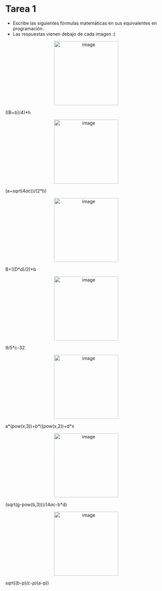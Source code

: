 # Tarea 1
- Escribe las siguientes fórmulas matemáticas en sus equivalentes en programación.
- Las respuestas vienen debajo de cada imagen :)
<p align="center">
<img width="200" alt="image" src="https://user-images.githubusercontent.com/89166148/176071012-b503e293-6c0f-49a8-bbbb-6807c428b3d1.png">
</p>

((B+b)/4)*h

<p align="center">
<img width="200" alt="image" src="https://user-images.githubusercontent.com/89166148/176070989-74725a73-6c21-40d7-adef-46907ec2637e.png">
</p>

(a+sqrt(4*a*c))/(2*b)

<p align="center">
<img width="200" alt="image" src="https://user-images.githubusercontent.com/89166148/176071008-c5023ba8-36cf-48b1-ac88-088c632d57a7.png">
</p>

B+((D*d)/2)*b

<p align="center">
<img width="200" alt="image" src="https://user-images.githubusercontent.com/89166148/176075706-107898b7-74ab-4a18-9b5e-e847a00e6f39.png">
</p>

9/5*c-32

<p align="center">
<img width="200" alt="image" src="https://user-images.githubusercontent.com/89166148/176070977-9c78c558-24eb-4dce-ac7b-e1e1e00cc51b.png">
</p>

a*(pow(x,3))+b*((pow(x,2))+d*x

<p align="center">
<img width="200" alt="image" src="https://user-images.githubusercontent.com/89166148/176070996-77615978-457c-443a-aba0-e7f40b90273e.png">
</p>

(sqrt(g-pow(b,3)))/(4*a*c-b*d)

<p align="center">
<img width="200" alt="image" src="https://user-images.githubusercontent.com/89166148/176071003-238f6631-7b8e-4346-ad63-ec10e37300eb.png">
</p>

sqrt((b-p)*(c-p)*(a-p))
